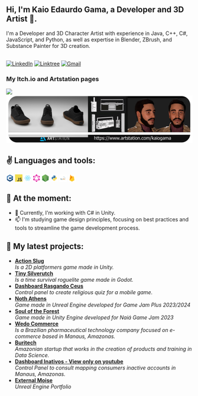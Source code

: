## Hi, I'm Kaio Edaurdo Gama, a Developer and 3D Artist 👋.

<div>
      I'm a Developer and 3D Character Artist with experience in Java, C++, C#, JavaScript, and Python, as well as expertise in Blender, ZBrush, and Substance Painter for 3D creation.
</div>
</br>

<!-- 
<a href="https://www.youtube.com/@kaioeduardo3967" target="_blank"><img src="https://img.shields.io/badge/YouTube-FF0000?style=for-the-badge&logo=youtube&logoColor=white" target="_blank"></a>
<a href="https://www.linkedin.com/in/kaiogama/" target="_blank"><img src="https://img.shields.io/badge/-LinkedIn-%230077B5?style=for-the-badge&logo=linkedin&logoColor=white" target="_blank"></a> 
-->
[![LinkedIn](https://img.shields.io/badge/LinkedIn-0077B5?style=for-the-badge&logo=linkedin&logoColor=white)](https://www.linkedin.com/in/kaiogama/)
[![Linktree](https://img.shields.io/badge/linktree-39E09B?style=for-the-badge&logo=linktree&logoColor=white)](https://linktr.ee/kaiogama)
[![Gmail](https://img.shields.io/badge/Gmail-333333?style=for-the-badge&logo=gmail&logoColor=red)](mailto:kaiogama18@gmail.com)

<!-- <div align="center"> -->
<div>
<!-- <h3 align="center">My Itch.io and  Artstation pages</h3>-->
<h3 align="left">My Itch.io and  Artstation pages</h3>
<p float="left">
      <a href="https://kaio-edu18.itch.io" target="_blank"><img src="https://github.com/kaiogama18/MyPageDesigner/blob/main/itchio/itchioMylogo.png"  width="full" height="128"/></a>
      <a href="https://www.artstation.com/kaiogama" target="_blank"><img src="https://github.com/kaiogama18/MyPageDesigner/blob/main/artstation/artstationMylogo.png" width="full" height="128"/></a>
</p>
   <!-- 
   <a href="https://kaio-edu18.itch.io" target="_blank"><img src="https://github.com/kaiogama18/MyPageDesigner/blob/main/itchio/itchioMylogo.png"  height="128" style="display: block; margin: 0 auto"/></a>
   <a href="https://www.artstation.com/kaiogama" target="_blank"><img src="https://github.com/kaiogama18/MyPageDesigner/blob/main/artstation/artstationMylogo.png" height="128" style="display: block; margin: 0 auto"/></a>
   -->
</div> 

## ✌️ Languages and tools:
<code><img height="20" src="https://raw.githubusercontent.com/github/explore/80688e429a7d4ef2fca1e82350fe8e3517d3494d/topics/cpp/cpp.png"></code>
<code><img height="20" src="https://raw.githubusercontent.com/github/explore/80688e429a7d4ef2fca1e82350fe8e3517d3494d/topics/javascript/javascript.png"></code>
<code><img height="20" src="https://raw.githubusercontent.com/github/explore/80688e429a7d4ef2fca1e82350fe8e3517d3494d/topics/react/react.png"></code>
<code><img height="20" src="https://raw.githubusercontent.com/github/explore/5c058a388828bb5fde0bcafd4bc867b5bb3f26f3/topics/graphql/graphql.png"></code>
<code><img height="20" src="https://raw.githubusercontent.com/github/explore/80688e429a7d4ef2fca1e82350fe8e3517d3494d/topics/nodejs/nodejs.png"></code>
<code><img height="20" src="https://raw.githubusercontent.com/github/explore/80688e429a7d4ef2fca1e82350fe8e3517d3494d/topics/python/python.png"></code>
<code><img height="20" src="https://raw.githubusercontent.com/github/explore/80688e429a7d4ef2fca1e82350fe8e3517d3494d/topics/mysql/mysql.png"></code>
<code><img height="20" src="https://raw.githubusercontent.com/github/explore/80688e429a7d4ef2fca1e82350fe8e3517d3494d/topics/firebase/firebase.png"></code>
<!-- <code><img height="20" src="https://img.shields.io/badge/Kotlin-7F52FF?style=for-the-badge&logo=Kotlin&logoColor=white"></code> -->

## 💬 At the moment:
- 🌱 Currently, I'm working with C# in Unity.
- 📫 I'm studying game design principles, focusing on best practices and tools to streamline the game development process.


## 🦾 My latest projects:
<ul>
    <li><a href="https://github.com/The-Lubers-Group/ActionSlug"><b> Action Slug </b></a><br/><i>Is a 2D platformers game made in Unity.</i></li>
    <li><a href="https://kaio-edu18.itch.io/tiny-silverutch"><b> Tiny Silverutch </b></a><br/><i>Is a time survival roguelite game made in Godot.</i></li>
   <li><a href="https://rasgando-ceus-quiz.admin.oke.luby.me"><b> Dashboard Rasgando Ceus </b></a><br/><i>Control panel to create religious quiz for a mobile game.</i></li>
   <li><a href="https://boredcatstudio.itch.io/north-athens"><b> Noth Athens </b></a><br/><i>Game made in Unreal Engine developed for Game Jam Plus 2023/2024</i></li>
   <li><a href="https://tupan-team.itch.io/soul-of-the-forest"><b> Soul of the Forest </b></a><br/><i>Game made in Unity Engine developed for Naiá Game Jam 2023</i></li>

   <li><a href="https://wedo-commerce-lprs.vercel.app/"><b> Wedo Commerce </b></a><br/><i>Is a Brazilian pharmaceutical technology company focused on e-commerce based in Manaus, Amazonas.</i></li>
    <li><a href="http://buritech.netlify.app"><b> Buritech </b></a><br/><i>Amazonian startup that works in the creation of products and training in Data Science.</i></li>
     <li><a href="https://www.youtube.com/watch?v=K8Wn1fHrPpo"><b> Dashboard Inativos - View only on youtube </b></a><br/><i>Control Panel to consult mapping consumers inactive accounts in Manaus, Amazonas.</i></li>
   <li><a href="https://www.youtube.com/watch?v=zHtat8a4QBk"><b> External Moise </b></a><br/><i>Unreal Engine Portfolio</i></li>
</ul>
